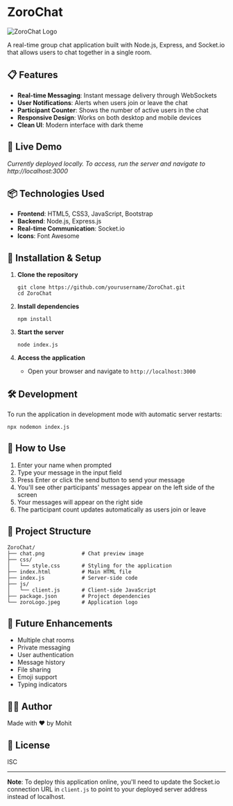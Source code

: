# ZoroChat

![ZoroChat Logo](zoroLogo.jpeg)

A real-time group chat application built with Node.js, Express, and Socket.io that allows users to chat together in a single room.

## 📋 Features

- **Real-time Messaging**: Instant message delivery through WebSockets
- **User Notifications**: Alerts when users join or leave the chat
- **Participant Counter**: Shows the number of active users in the chat
- **Responsive Design**: Works on both desktop and mobile devices
- **Clean UI**: Modern interface with dark theme

## 🚀 Live Demo

*Currently deployed locally. To access, run the server and navigate to http://localhost:3000*

## 📦 Technologies Used

- **Frontend**: HTML5, CSS3, JavaScript, Bootstrap
- **Backend**: Node.js, Express.js
- **Real-time Communication**: Socket.io
- **Icons**: Font Awesome

## 🔧 Installation & Setup

1. **Clone the repository**
   ```
   git clone https://github.com/yourusername/ZoroChat.git
   cd ZoroChat
   ```

2. **Install dependencies**
   ```
   npm install
   ```

3. **Start the server**
   ```
   node index.js
   ```

4. **Access the application**
   - Open your browser and navigate to `http://localhost:3000`

## 🛠️ Development

To run the application in development mode with automatic server restarts:

```
npx nodemon index.js
```

## 📱 How to Use

1. Enter your name when prompted
2. Type your message in the input field
3. Press Enter or click the send button to send your message
4. You'll see other participants' messages appear on the left side of the screen
5. Your messages will appear on the right side
6. The participant count updates automatically as users join or leave

## 📄 Project Structure

```
ZoroChat/
├── chat.png            # Chat preview image
├── css/
│   └── style.css       # Styling for the application
├── index.html          # Main HTML file
├── index.js            # Server-side code
├── js/
│   └── client.js       # Client-side JavaScript
├── package.json        # Project dependencies
└── zoroLogo.jpeg       # Application logo
```

## 📌 Future Enhancements

- Multiple chat rooms
- Private messaging
- User authentication
- Message history
- File sharing
- Emoji support
- Typing indicators

## 👨‍💻 Author

Made with ❤️ by Mohit

## 📜 License

ISC

---

**Note**: To deploy this application online, you'll need to update the Socket.io connection URL in `client.js` to point to your deployed server address instead of localhost.
